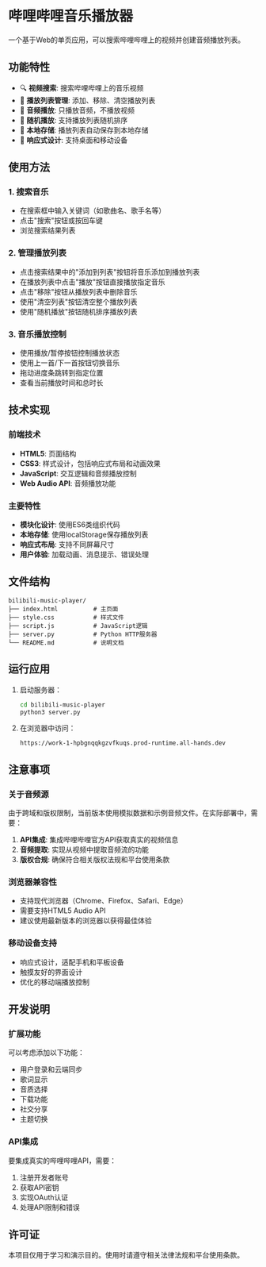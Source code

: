 # 哔哩哔哩音乐播放器

一个基于Web的单页应用，可以搜索哔哩哔哩上的视频并创建音频播放列表。

## 功能特性

- 🔍 **视频搜索**: 搜索哔哩哔哩上的音乐视频
- 📝 **播放列表管理**: 添加、移除、清空播放列表
- 🎵 **音频播放**: 只播放音频，不播放视频
- 🔀 **随机播放**: 支持播放列表随机排序
- 💾 **本地存储**: 播放列表自动保存到本地存储
- 📱 **响应式设计**: 支持桌面和移动设备

## 使用方法

### 1. 搜索音乐
- 在搜索框中输入关键词（如歌曲名、歌手名等）
- 点击"搜索"按钮或按回车键
- 浏览搜索结果列表

### 2. 管理播放列表
- 点击搜索结果中的"添加到列表"按钮将音乐添加到播放列表
- 在播放列表中点击"播放"按钮直接播放指定音乐
- 点击"移除"按钮从播放列表中删除音乐
- 使用"清空列表"按钮清空整个播放列表
- 使用"随机播放"按钮随机排序播放列表

### 3. 音乐播放控制
- 使用播放/暂停按钮控制播放状态
- 使用上一首/下一首按钮切换音乐
- 拖动进度条跳转到指定位置
- 查看当前播放时间和总时长

## 技术实现

### 前端技术
- **HTML5**: 页面结构
- **CSS3**: 样式设计，包括响应式布局和动画效果
- **JavaScript**: 交互逻辑和音频播放控制
- **Web Audio API**: 音频播放功能

### 主要特性
- **模块化设计**: 使用ES6类组织代码
- **本地存储**: 使用localStorage保存播放列表
- **响应式布局**: 支持不同屏幕尺寸
- **用户体验**: 加载动画、消息提示、错误处理

## 文件结构

```
bilibili-music-player/
├── index.html          # 主页面
├── style.css           # 样式文件
├── script.js           # JavaScript逻辑
├── server.py           # Python HTTP服务器
└── README.md           # 说明文档
```

## 运行应用

1. 启动服务器：
   ```bash
   cd bilibili-music-player
   python3 server.py
   ```

2. 在浏览器中访问：
   ```
   https://work-1-hpbgnqqkgzvfkuqs.prod-runtime.all-hands.dev
   ```

## 注意事项

### 关于音频源
由于跨域和版权限制，当前版本使用模拟数据和示例音频文件。在实际部署中，需要：

1. **API集成**: 集成哔哩哔哩官方API获取真实的视频信息
2. **音频提取**: 实现从视频中提取音频流的功能
3. **版权合规**: 确保符合相关版权法规和平台使用条款

### 浏览器兼容性
- 支持现代浏览器（Chrome、Firefox、Safari、Edge）
- 需要支持HTML5 Audio API
- 建议使用最新版本的浏览器以获得最佳体验

### 移动设备支持
- 响应式设计，适配手机和平板设备
- 触摸友好的界面设计
- 优化的移动端播放控制

## 开发说明

### 扩展功能
可以考虑添加以下功能：
- 用户登录和云端同步
- 歌词显示
- 音质选择
- 下载功能
- 社交分享
- 主题切换

### API集成
要集成真实的哔哩哔哩API，需要：
1. 注册开发者账号
2. 获取API密钥
3. 实现OAuth认证
4. 处理API限制和错误

## 许可证

本项目仅用于学习和演示目的。使用时请遵守相关法律法规和平台使用条款。